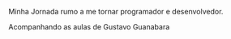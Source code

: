 Minha Jornada rumo a me tornar programador e desenvolvedor.

Acompanhando as aulas de Gustavo Guanabara
